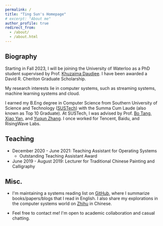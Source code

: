 ```yaml
---
permalink: /
title: "Ting Sun's Homepage"
# excerpt: "About me"
author_profile: true
redirect_from: 
  - /about/
  - /about.html
---
```


## Biography
Starting in Fall 2023, I will be joining the University of Waterloo as a PhD student supervised by Prof. [Khuzaima Daudjee](https://cs.uwaterloo.ca/~kdaudjee/). I have been awarded a David R. Cheriton Graduate Scholarship.

My research interests lie in computer systems, such as streaming systems, machine learning systems and cloud. 

I earned my B.Eng degree in Computer Science from Southern University of Science and Technology ([SUSTech](https://www.sustech.edu.cn/en/)) with the Summa Cum Laude (also known as Top 10 Graduate). At SUSTech, I was advised by Prof. [Bo Tang](https://acm.sustech.edu.cn/btang/), [Xiao Yan](https://scholar.google.com.hk/citations?user=rzNoyOIAAAAJ), and [Yuqun Zhang](https://zhangyuqun.github.io/index.html). I once worked for Tencent, Baidu, and RisingWave Labs.

<!-- SUSTech was established in 2011 ([a short story about SUSTech](http://www.nature.com/news/chinese-university-wins-degree-of-freedom-1.10631)). 
Its Computer Science and Engineering (CSE) department, to which I belonged, was just established in 2016. 
Still, SUSTech's systems research ranks [#88](https://csrankings.org/#/fromyear/2017/toyear/2023/index?arch&comm&sec&mod&hpc&mobile&metrics&ops&plan&soft&da&bed&world) worldwide by CSRankings and SUSTech ranks [#121](https://csrankings.org/#/fromyear/2017/toyear/2023/index?all&world) combining all areas of computer science at CSRankings. -->

<!-- <br> -->
## Teaching
- December 2020 - June 2021: Teaching Assistant for Operating Systems
  - Outstanding Teaching Assistant Award <!-- (37/121) -->
- June 2019 - August 2019: Lecturer for Traditional Chinese Painting and Calligraphy

## Misc.
- I'm maintaining a systems reading list on [GitHub](https://github.com/Sunt-ing/database-system-readings), where I summarize books/papers/blogs that I read in English. I also share my explorations in the computer systems world on [Zhihu](https://www.zhihu.com/collection/817373817) in Chinese.
<!-- - I'm interested in various art forms and am an amateur creator, collector, and appraiser of Chinese traditional painting and calligraphy. I always try to find similar beauty in the systems world and even the whole computer world, but with rationality this time. -->
- Feel free to contact me! I'm open to academic collaboration and casual chatting.
